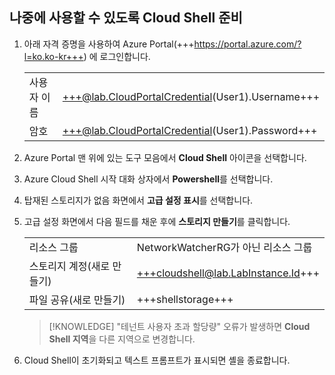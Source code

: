 ## 나중에 사용할 수 있도록 Cloud Shell 준비 

1. 아래 자격 증명을 사용하여 Azure Portal(+++https://portal.azure.com/?l=ko.ko-kr+++) 에 로그인합니다. 

    ||| 
    |--|--| 
    |사용자 이름|+++@lab.CloudPortalCredential(User1).Username+++| 
    |암호|+++@lab.CloudPortalCredential(User1).Password+++| 

1. Azure Portal 맨 위에 있는 도구 모음에서 **Cloud Shell** 아이콘을 선택합니다. 

1. Azure Cloud Shell 시작 대화 상자에서 **Powershell**를 선택합니다. 

1. 탑재된 스토리지가 없음 화면에서 **고급 설정 표시**를 선택합니다. 

1. 고급 설정 화면에서 다음 필드를 채운 후에 **스토리지 만들기**를 클릭합니다. 

    ||| 
    |--|--| 
    |리소스 그룹| NetworkWatcherRG가 아닌 리소스 그룹| 
    |스토리지 계정(새로 만들기)|+++cloudshell@lab.LabInstance.Id+++| 
    |파일 공유(새로 만들기)|+++shellstorage+++| 

    >[!KNOWLEDGE] "테넌트 사용자 초과 할당량" 오류가 발생하면 **Cloud Shell 지역**을 다른 지역으로 변경합니다. 

1. Cloud Shell이 초기화되고 텍스트 프롬프트가 표시되면 셸을 종료합니다. 
